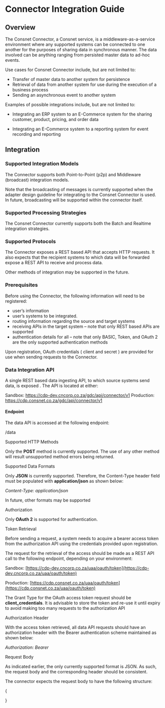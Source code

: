 
# Connector Integration Guide

## Overview

The Consnet Connector, a Consnet service, is a middleware-as-a-service environment where any supported systems can be connected to one another for the purposes of sharing data in synchronous manner. The data involved can be anything ranging from persisted master data to ad-hoc events.

Use cases for Consnet Connector include, but are not limited to:

- Transfer of master data to another system for persistence
- Retrieval of data from another system for use during the execution of a business process
- Sending an asynchronous event to another system

Examples of possible integrations include, but are not limited to:

- Integrating an ERP system to an E-Commerce system for the sharing customer, product, pricing, and order data

- Integrating an E-Commerce system to a reporting system for event recording and reporting

## Integration 

### Supported Integration Models

The Connector supports both Point-to-Point (p2p) and Middleware (broadcast) integration models.

Note that the broadcasting of messages is currently supported when the adapter design guideline for integrating to the Consnet Connector is used. In future, broadcasting will be supported within the connector itself.

### Supported Processing Strategies

The Consnet Connector currently supports both the Batch and Realtime integration strategies.

### Supported Protocols

The Connector exposes a REST based API that accepts HTTP requests. It also expects that the recipient systems to which data will be forwarded expose a REST API to receive and process data. 

Other methods of integration may be supported in the future.

### Prerequisites

Before using the Connector, the following information will need to be registered:

- user’s information
- user’s systems to be integrated.
- routing information regarding the source and target systems
- receiving APIs in the target system – note that only REST based APIs are supported
- authentication details for all – note that only BASIC, Token, and OAuth 2 are the only supported authentication methods

Upon registration, OAuth credentials ( client and secret ) are provided for use when sending requests to the Connector.

### Data Integration API

A single REST based data ingesting API, to which source systems send data, is exposed . The API is located at either:

Sandbox: https://cdp-dev.cncorp.co.za/gdc/api/connector/v1
Production: https://cdp.consnet.co.za/gdc/api/connector/v1

 #### Endpoint
 
The data API is accessed at the following endpoint:

/data

Supported HTTP Methods

Only the **POST** method is currently supported. The use of any other method will result unsupported method errors being returned.

Supported Data Formats

Only **JSON** is currently supported. Therefore, the Content-Type header field must be populated with **application/json** as shown below:

_Content-Type: application/json_

In future, other formats may be supported

Authorization

Only **OAuth 2** is supported for authentication.

Token Retrieval

Before sending a request, a system needs to acquire a bearer access token from the authorization API using the credentials provided upon registration.

The request for the retrieval of the access should be made as a REST API call to the following endpoint, depending on your environment:

Sandbox: [https://cdp-dev.cncorp.co.za/uaa/oauth/token](https://cdp-dev.cncorp.co.za/uaa/oauth/token)

Production: [https://cdp.consnet.co.za/uaa/oauth/token](https://cdp.consnet.co.za/uaa/oauth/token)

The Grant Type for the OAuth access token request should be **client_credentials**. It is advisable to store the token and re-use it until expiry to avoid making too many requests to the authorization API

Authorization Header

With the access token retrieved, all data API requests should have an authorization header with the Bearer authentication scheme maintained as shown below:

_Authorization: Bearer <Access-Token>_

Request Body

As indicated earlier, the only currently supported format is JSON. As such, the request body and the corresponding header should be consistent.

The connector expects the request body to have the following structure:

{

}
<!--stackedit_data:
eyJoaXN0b3J5IjpbLTE1MzA1MDc3MThdfQ==
-->